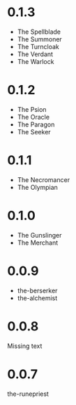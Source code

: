 # 0.1.3
- The Spellblade
- The Summoner
- The Turncloak
- The Verdant
- The Warlock

# 0.1.2
- The Psion
- The Oracle
- The Paragon
- The Seeker

# 0.1.1
- The Necromancer
- The Olympian

# 0.1.0
- The Gunslinger
- The Merchant

# 0.0.9
- the-berserker
- the-alchemist

# 0.0.8
Missing text

# 0.0.7
the-runepriest